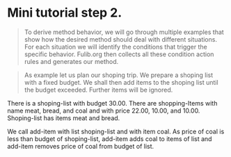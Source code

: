 # Mini tutorial step 2.

> To derive method behavior, we will go through multiple 
> examples that show how the desired method should deal 
> with different situations. For each situation we will identify 
> the conditions that trigger the specific behavior. 
> Fulib.org then collects all these condition action rules and 
> generates our method. 

> As example let us plan our shoping trip.
> We prepare a shoping list with a fixed budget. 
> We shall then add items to the shoping list 
> until the budget exceeded. Further items will be ignored. 

There is a shoping-list with budget 30.00.
There are shopping-Items with name meat, bread, and coal
and with price 22.00, 10.00, and 10.00. 
Shoping-list has items meat and bread. 

We call add-item with list shoping-list and with item coal. 
As price of coal is less than budget of shoping-list,
add-item adds coal to items of list
and add-item removes price of coal from budget of list. 
